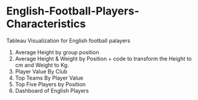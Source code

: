 # English-Football-Players-Characteristics
Tableau Visualization for English football palayers

1. Average Height by group position
2. Average Height & Weight by Position + code to transform the Height to cm and Weight to Kg.
3. Player Value By Club
4. Top Teams By Player Value
5. Top Five Players by Position
6. Dashboard of English Players
